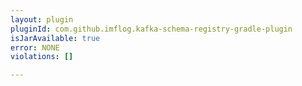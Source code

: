 ```yaml
---
layout: plugin
pluginId: com.github.imflog.kafka-schema-registry-gradle-plugin
isJarAvailable: true
error: NONE
violations: []

---
```

